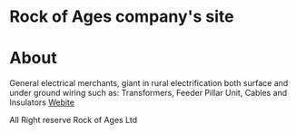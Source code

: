 # Rock of Ages company's site

# About
General electrical merchants, giant in rural electrification both surface and under ground wiring such as: Transformers, Feeder Pillar Unit, Cables and Insulators
[Webite]("https://www.roaec.com/")

All Right reserve Rock of Ages Ltd
